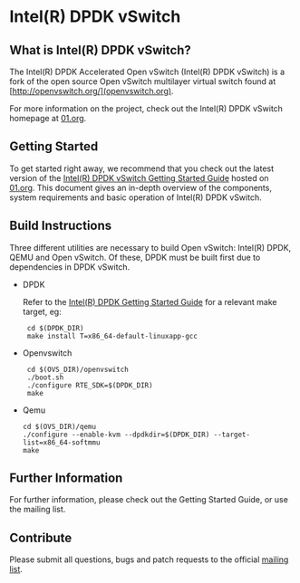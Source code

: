 Intel(R) DPDK vSwitch
=====================

What is Intel(R) DPDK vSwitch?
------------------------------

The Intel(R) DPDK Accelerated Open vSwitch (Intel(R) DPDK vSwitch) is a fork
of the open source Open vSwitch multilayer virtual switch found at
[http://openvswitch.org/](openvswitch.org).

For more information on the project, check out the Intel(R) DPDK vSwitch
homepage at [01.org](https://01.org/packet-processing/intel%C2%AE-ovdk).

Getting Started
---------------

To get started right away, we recommend that you check out the latest version
of the [Intel(R) DPDK vSwitch Getting Started Guide][ovdk gsg] hosted on
[01.org][ovdk gsg]. This document gives an in-depth overview of the components,
system requirements and basic operation of Intel(R) DPDK vSwitch.

[ovdk gsg]: https://01.org/downloads/222

Build Instructions
------------------

Three different utilities are necessary to build Open vSwitch: Intel(R) DPDK,
QEMU and Open vSwitch. Of these, DPDK must be built first due to dependencies
in DPDK vSwitch.

 * DPDK

    Refer to the [Intel(R) DPDK Getting Started Guide](http://dpdk.org/doc) for
    a relevant make target, eg:

        cd $(DPDK_DIR)
        make install T=x86_64-default-linuxapp-gcc

 * Openvswitch

        cd $(OVS_DIR)/openvswitch
        ./boot.sh
        ./configure RTE_SDK=$(DPDK_DIR)
        make

 *  Qemu

        cd $(OVS_DIR)/qemu
        ./configure --enable-kvm --dpdkdir=$(DPDK_DIR) --target-list=x86_64-softmmu
        make

Further Information
-------------------

For further information, please check out the Getting Started Guide, or use the
mailing list.

Contribute
----------

Please submit all questions, bugs and patch requests to the official [mailing
list](https://lists.01.org/mailman/listinfo/dpdk-ovs).

